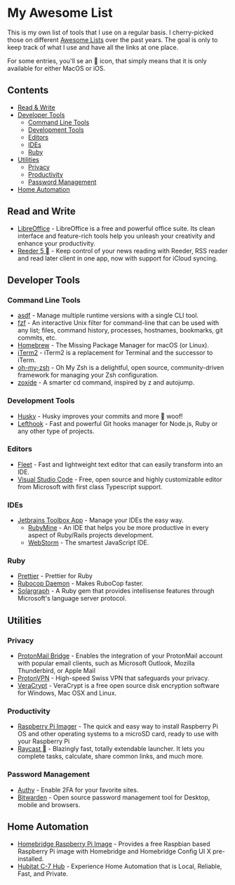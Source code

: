 # My Awesome List

This is my own list of tools that I use on a regular basis. I cherry-picked those on different [Awesome Lists](https://github.com/topics/awesome) over the past years.
The goal is only to keep track of what I use and have all the links at one place.

For some entries, you'll se an  icon, that simply means that it is only available for either MacOS or iOS.

## Contents

- [Read & Write](#read-and-write)
- [Developer Tools](#developer-tools)
  - [Command Line Tools](#command-line-tools)
  - [Development Tools](#development-tools)
  - [Editors](#editors)
  - [IDEs](#ides)
  - [Ruby](#ruby)
- [Utilities](#utilities)
  - [Privacy](#privacy)
  - [Productivity](#productivity)
  - [Password Management](#password-management)
- [Home Automation](#home-automation)

## Read and Write

- [LibreOffice](https://www.libreoffice.org/) - LibreOffice is a free and powerful office suite. Its clean interface and feature-rich tools help you unleash your creativity and enhance your productivity.
- [Reeder 5 ](https://reederapp.com/) - Keep control of your news reading with Reeder, RSS reader and read later client in one app, now with support for iCloud syncing.

## Developer Tools

### Command Line Tools

- [asdf](https://asdf-vm.com/) - Manage multiple runtime versions with a single CLI tool.
- [fzf](https://github.com/junegunn/fzf) - An interactive Unix filter for command-line that can be used with any list; files, command history, processes, hostnames, bookmarks, git commits, etc.
- [Homebrew](https://brew.sh/) - The Missing Package Manager for macOS (or Linux).
- [iTerm2](https://iterm2.com/) - iTerm2 is a replacement for Terminal and the successor to iTerm.
- [oh-my-zsh](https://ohmyz.sh/) - Oh My Zsh is a delightful, open source, community-driven framework for managing your Zsh configuration.
- [zoxide](https://github.com/ajeetdsouza/zoxide) - A smarter cd command, inspired by z and autojump.

### Development Tools

- [Husky](https://github.com/typicode/husky) - Husky improves your commits and more 🐶 woof!
- [Lefthook](https://github.com/evilmartians/lefthook) - Fast and powerful Git hooks manager for Node.js, Ruby or any other type of projects.
### Editors

- [Fleet](https://www.jetbrains.com/fleet/) - Fast and lightweight text editor that can easily transform into an IDE.
- [Visual Studio Code](https://code.visualstudio.com/) - Free, open source and highly customizable editor from Microsoft with first class Typescript support.

### IDEs

- [Jetbrains Toolbox App](https://www.jetbrains.com/toolbox-app/) - Manage your IDEs the easy way.
  - [RubyMine](https://www.jetbrains.com/ruby/) - An IDE that helps you be more productive in every aspect of Ruby/Rails projects development.
  - [WebStorm](https://www.jetbrains.com/webstorm/) - The smartest JavaScript IDE.

### Ruby

- [Prettier](https://github.com/prettier/plugin-ruby) - Prettier for Ruby
- [Rubocop Daemon](https://github.com/fohte/rubocop-daemon) - Makes RuboCop faster.
- [Solargraph](https://solargraph.org/) - A Ruby gem that provides intellisense features through Microsoft's language server protocol.

## Utilities

### Privacy

- [ProtonMail Bridge](https://protonmail.com/bridge/) - Enables the integration of your ProtonMail account with popular email clients, such as Microsoft Outlook, Mozilla Thunderbird, or Apple Mail
- [ProtonVPN](https://protonvpn.com/) - High-speed Swiss VPN that safeguards your privacy.
- [VeraCrypt](https://www.veracrypt.fr/en/Home.html) - VeraCrypt is a free open source disk encryption software for Windows, Mac OSX and Linux.

### Productivity

- [Raspberry Pi Imager](https://www.raspberrypi.com/software/) - The quick and easy way to install Raspberry Pi OS and other operating systems to a microSD card, ready to use with your Raspberry Pi
- [Raycast ](https://www.raycast.com/) - Blazingly fast, totally extendable launcher. It lets you complete tasks, calculate, share common links, and much more.

### Password Management

- [Authy](https://authy.com/) - Enable 2FA for your favorite sites.
- [Bitwarden](https://bitwarden.com/) - Open source password management tool for Desktop, mobile and browsers.

## Home Automation

- [Homebridge Raspberry Pi Image](https://github.com/homebridge/homebridge-raspbian-image) - Provides a free Raspbian based Raspberry Pi image with Homebridge and Homebridge Config UI X pre-installed.
- [Hubitat C-7 Hub](https://hubitat.com/) - Experience Home Automation that is Local, Reliable, Fast, and Private.
